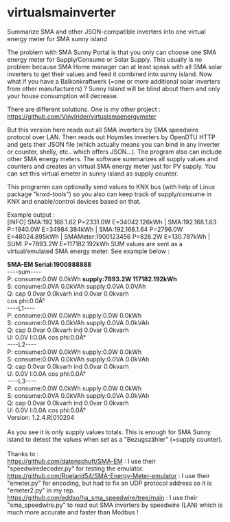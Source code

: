 # virtualsmainverter
Summarize SMA and other JSON-compatible inverters into one virtual energy meter for SMA sunny island

The problem with SMA Sunny Portal is that you only can choose one SMA energy meter for Supply/Consume or Solar Supply. This usually is no problem because SMA Home manager can at least speak with all SMA solar inverters to get their values and feed it combined into sunny island. Now what if you have a Balkonkraftwerk (=one or more additional solar inverters from other manufacturers) ? Sunny Island will be blind about them and only your house consumption will decrease. 

There are different solutions. One is my other project : https://github.com/Vinylrider/virtualsmaenergymeter

But this version here reads out all SMA inverters by SMA speedwire protocol over LAN. Then reads out Hoymiles inverters by OpenDTU HTTP and gets their JSON file (which actually means you can bind in any inverter or counter, shelly, etc.. which offers JSON...).
The program also can include other SMA energy meters.
The software summarizes all supply values and counters and creates an virtual SMA energy meter just for PV supply. You can set this virtual emeter in sunny island as supply counter.

This programm can optionally send values to KNX bus (with help of Linux package "knxd-tools") so you also can keep track of supply/consume in KNX and enable/control devices based on that.

Example output :<br>
[INFO] SMA:192.168.1.62 P=2331.0W E=34042.126kWh | SMA:192.168.1.63 P=1940.0W E=34984.384kWh | SMA:192.168.1.64 P=2796.0W E=48024.895kWh | SMAMeter:1900123456 P=826.2W E=130.787kWh | SUM: P=7893.2W E=117182.192kWh
SUM values are sent as a virtual/emulated SMA energy meter. See example below :

<b>SMA-EM Serial:1900888888</b><br>
----sum----<br>
P: consume:0.0W 0.0kWh <b>supply:7893.2W 117182.192kWh</b><br>
S: consume:0.0VA 0.0kVAh supply:0.0VA 0.0VAh<br>
Q: cap 0.0var 0.0kvarh ind 0.0var 0.0kvarh<br>
cos phi:0.0Â°<br>
----L1----<br>
P: consume:0.0W 0.0kWh supply:0.0W 0.0kWh<br>
S: consume:0.0VA 0.0kVAh supply:0.0VA 0.0kVAh<br>
Q: cap 0.0var 0.0kvarh ind 0.0var 0.0kvarh<br>
U: 0.0V I:0.0A cos phi:0.0Â°<br>
----L2----<br>
P: consume:0.0W 0.0kWh supply:0.0W 0.0kWh<br>
S: consume:0.0VA 0.0kVAh supply:0.0VA 0.0kVAh<br>
Q: cap 0.0var 0.0kvarh ind 0.0var 0.0kvarh<br>
U: 0.0V I:0.0A cos phi:0.0Â°<br>
----L3----<br>
P: consume:0.0W 0.0kWh supply:0.0W 0.0kWh<br>
S: consume:0.0VA 0.0kVAh supply:0.0VA 0.0kVAh<br>
Q: cap 0.0var 0.0kvarh ind 0.0var 0.0kvarh<br>
U: 0.0V I:0.0A cos phi:0.0Â°<br>
Version: 1.2.4.R|010204<br>
<br>
As you see it is only supply values totals. This is enough for SMA Sunny island to detect the values when set as a "Bezugszähler" (=supply counter).<br>
<br>
Thanks to :<br>
https://github.com/datenschuft/SMA-EM : I use their "speedwiredecoder.py" for testing the emulator.<br>
https://github.com/Roeland54/SMA-Energy-Meter-emulator : I use their "emeter.py" for encoding, but had to fix an UDP protocol address so it is "emeter2.py" in my rep.<br>
https://github.com/eddso/ha_sma_speedwire/tree/main : I use their "sma_speedwire.py" to read out SMA inverters by speedwire (LAN) which is much more accurate and faster than Modbus !<br>
